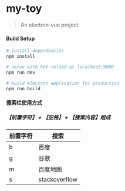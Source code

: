 # my-toy

> An electron-vue project

#### Build Setup

``` bash
# install dependencies
npm install

# serve with hot reload at localhost:9080
npm run dev

# build electron application for production
npm run build

```

#### 搜索栏使用方式
 

##### 【前置字符】 + 【空格】 + 【搜索内容】组成


前置字符 | 搜索
---|---
b | 百度
g | 谷歌
m | 百度地图
s  | stackoverflow




 









